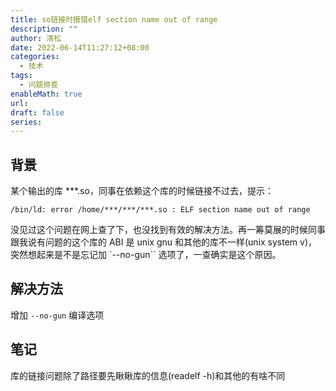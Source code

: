 ```yaml
---
title: so链接时报错elf section name out of range
description: ""
author: 清松
date: 2022-06-14T11:27:12+08:00
categories:
  - 技术
tags:
  - 问题排查
enableMath: true
url: 
draft: false
series:
---
```

## 背景
某个输出的库 \*\*\*.so，同事在依赖这个库的时候链接不过去，提示：
```
/bin/ld: error /home/***/***/***.so : ELF section name out of range
```
没见过这个问题在网上查了下，也没找到有效的解决方法。再一筹莫展的时候同事跟我说有问题的这个库的 ABI 是 unix gnu 和其他的库不一样(unix system v)，突然想起来是不是忘记加 `--no-gun`` 选项了，一查确实是这个原因。

## 解决方法
增加 `--no-gun` 编译选项

## 笔记
库的链接问题除了路径要先瞅瞅库的信息(readelf -h)和其他的有啥不同
